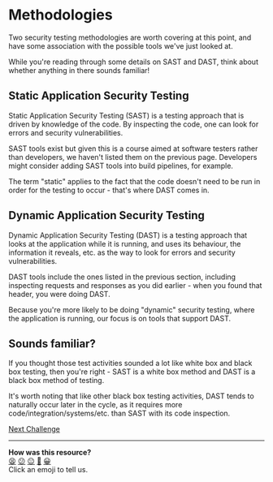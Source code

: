 # Methodologies

Two security testing methodologies are worth covering at this point, and have
some association with the possible tools we've just looked at.

While you're reading through some details on SAST and DAST, think about whether
anything in there sounds familiar!

## Static Application Security Testing

Static Application Security Testing (SAST) is a testing approach that is driven
by knowledge of the code. By inspecting the code, one can look for errors and
security vulnerabilities.

SAST tools exist but given this is a course aimed at software testers rather
than developers, we haven't listed them on the previous page. Developers might
consider adding SAST tools into build pipelines, for example.

The term "static" applies to the fact that the code doesn't need to be run in
order for the testing to occur - that's where DAST comes in.

## Dynamic Application Security Testing

Dynamic Application Security Testing (DAST) is a testing approach that looks at
the application while it is running, and uses its behaviour, the information it
reveals, etc. as the way to look for errors and security vulnerabilities.

DAST tools include the ones listed in the previous section, including inspecting
requests and responses as you did earlier - when you found that header, you were
doing DAST.

Because you're more likely to be doing "dynamic" security testing, where the
application is running, our focus is on tools that support DAST.

## Sounds familiar?

If you thought those test activities sounded a lot like white box and black box
testing, then you're right - SAST is a white box method and DAST is a black box
method of testing.

It's worth noting that like other black box testing activities, DAST tends to
naturally occur later in the cycle, as it requires more
code/integration/systems/etc. than SAST with its code inspection.

[Next Challenge](06_threat_modelling.md)

<!-- BEGIN GENERATED SECTION DO NOT EDIT -->

---

**How was this resource?**  
[😫](https://airtable.com/shrUJ3t7KLMqVRFKR?prefill_Repository=makersacademy%2Fextending-testing&prefill_File=phase4%2F05_sast_dast.md&prefill_Sentiment=😫) [😕](https://airtable.com/shrUJ3t7KLMqVRFKR?prefill_Repository=makersacademy%2Fextending-testing&prefill_File=phase4%2F05_sast_dast.md&prefill_Sentiment=😕) [😐](https://airtable.com/shrUJ3t7KLMqVRFKR?prefill_Repository=makersacademy%2Fextending-testing&prefill_File=phase4%2F05_sast_dast.md&prefill_Sentiment=😐) [🙂](https://airtable.com/shrUJ3t7KLMqVRFKR?prefill_Repository=makersacademy%2Fextending-testing&prefill_File=phase4%2F05_sast_dast.md&prefill_Sentiment=🙂) [😀](https://airtable.com/shrUJ3t7KLMqVRFKR?prefill_Repository=makersacademy%2Fextending-testing&prefill_File=phase4%2F05_sast_dast.md&prefill_Sentiment=😀)  
Click an emoji to tell us.

<!-- END GENERATED SECTION DO NOT EDIT -->
